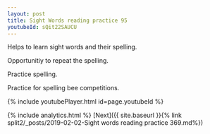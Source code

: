 ```yaml
---
layout: post
title: Sight Words reading practice 95
youtubeId: sQit22SAUCU
---
```

 
 
Helps to learn sight words and their spelling.

Opportunitiy to repeat the spelling. 

Practice spelling. 
 
Practice for spelling bee competitions. 
 
{% include youtubePlayer.html id=page.youtubeId %}
 
 
{% include analytics.html %} 
[Next]({{ site.baseurl }}{% link  split2/_posts/2019-02-02-Sight words reading practice 369.md%})
 
